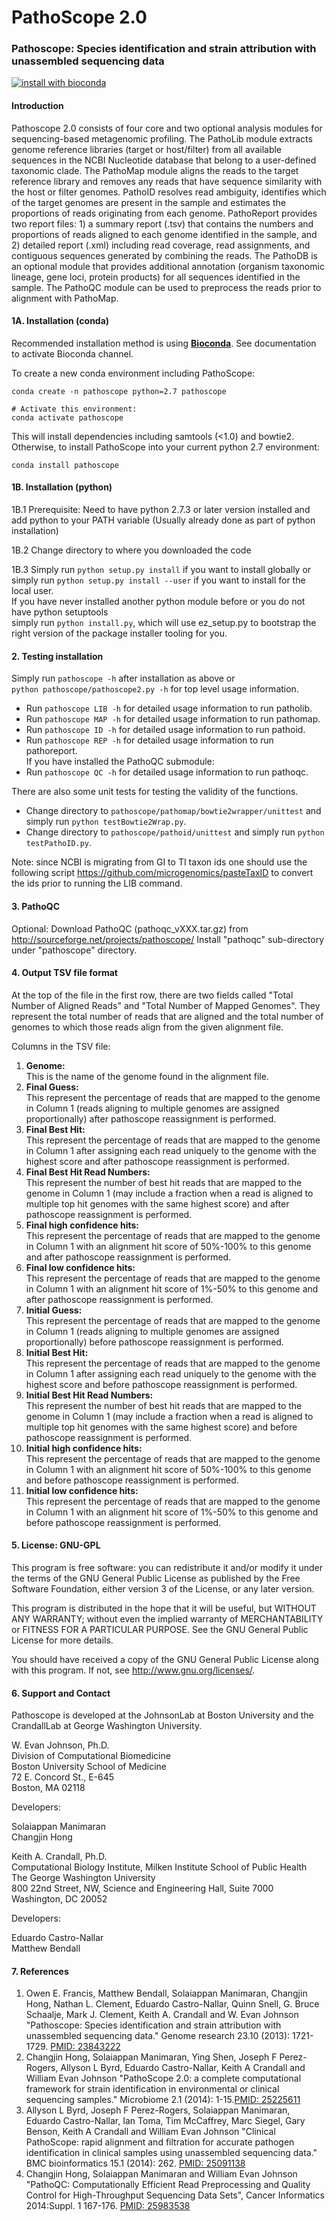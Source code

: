 PathoScope 2.0
==========

### Pathoscope: Species identification and strain attribution with unassembled sequencing data

[![install with bioconda](https://img.shields.io/badge/install%20with-bioconda-brightgreen.svg?style=flat)](http://bioconda.github.io/recipes/pathoscope/README.html)

#### Introduction
Pathoscope 2.0 consists of four core and two optional analysis modules for sequencing-based metagenomic profiling. The PathoLib module extracts genome reference libraries (target or host/filter) from all available sequences in the NCBI Nucleotide database that belong to a user-defined taxonomic clade. The PathoMap module aligns the reads to the target reference library and removes any reads that have sequence similarity with the host or filter genomes. PathoID resolves read ambiguity, identifies which of the target genomes are present in the sample and estimates the proportions of reads originating from each genome. PathoReport provides two report files: 1) a summary report (.tsv) that contains the numbers and proportions of reads aligned to each genome identified in the sample, and 2) detailed report (.xml) including read coverage, read assignments, and contiguous sequences generated by combining the reads. The PathoDB is an optional module that provides additional annotation (organism taxonomic lineage, gene loci, protein products) for all sequences identified in the sample. The PathoQC module can be used to preprocess the reads prior to alignment with PathoMap.


#### 1A. Installation (conda)

Recommended installation method is using [**Bioconda**](https://bioconda.github.io). See documentation to activate Bioconda channel.

To create a new conda environment including PathoScope:

```
conda create -n pathoscope python=2.7 pathoscope

# Activate this environment:
conda activate pathoscope
```

This will install dependencies including samtools (<1.0) and bowtie2. Otherwise, to install PathoScope into your current python 2.7 environment:

```
conda install pathoscope
```

#### 1B. Installation (python) 

1B.1 Prerequisite: Need to have python 2.7.3 or later version installed and add python to your PATH variable (Usually already done as part of python installation)
    
1B.2 Change directory to where you downloaded the code 

1B.3 Simply run `python setup.py install` if you want to install globally or  
simply run `python setup.py install --user` if you want to install for the local user.  
If you have never installed another python module before or you do not have python setuptools  
simply run `python install.py`, which will use ez_setup.py to bootstrap the right version of the package installer tooling for you.


#### 2. Testing installation

Simply run `pathoscope -h` after installation as above or  
`python pathoscope/pathoscope2.py -h` for top level usage information.

- Run `pathoscope LIB -h` for detailed usage information to run patholib.
- Run `pathoscope MAP -h` for detailed usage information to run pathomap.
- Run `pathoscope ID -h` for detailed usage information to run pathoid.
- Run `pathoscope REP -h` for detailed usage information to run pathoreport.  
If you have installed the PathoQC submodule:
- Run `pathoscope QC -h` for detailed usage information to run pathoqc.

There are also some unit tests for testing the validity of the functions. 

- Change directory to `pathoscope/pathomap/bowtie2wrapper/unittest` and simply run `python testBowtie2Wrap.py`.
- Change directory to `pathoscope/pathoid/unittest` and simply run `python testPathoID.py`.

Note: since NCBI is migrating from GI to TI taxon ids one should use the following script https://github.com/microgenomics/pasteTaxID to convert the ids prior to running the LIB command. 

#### 3. PathoQC

Optional: Download PathoQC (pathoqc_vXXX.tar.gz) from <http://sourceforge.net/projects/pathoscope/>
    Install "pathoqc" sub-directory under "pathoscope" directory.

####  4. Output TSV file format

At the top of the file in the first row, there are two fields called "Total Number of Aligned Reads" and "Total Number of Mapped Genomes". They represent the total number of reads that are aligned and the total number of genomes to which those reads align from the given alignment file.

Columns in the TSV file:

1. **Genome:**  
This is the name of the genome found in the alignment file.
2. **Final Guess:**  
This represent the percentage of reads that are mapped to the genome in Column 1 (reads aligning to multiple genomes are assigned proportionally) after pathoscope reassignment is performed.
3. **Final Best Hit:**  
This represent the percentage of reads that are mapped to the genome in Column 1 after assigning each read uniquely to the genome with the highest score and after pathoscope reassignment is performed.
4. **Final Best Hit Read Numbers:**  
This represent the number of best hit reads that are mapped to the genome in Column 1 (may include a fraction when a read is aligned to multiple top hit genomes with the same highest score) and after pathoscope reassignment is performed.
5. **Final high confidence hits:**  
This represent the percentage of reads that are mapped to the genome in Column 1 with an alignment hit score of 50%-100% to this genome and after pathoscope reassignment is performed.
6. **Final low confidence hits:**  
This represent the percentage of reads that are mapped to the genome in Column 1 with an alignment hit score of 1%-50% to this genome and after pathoscope reassignment is performed.
7. **Initial Guess:**  
This represent the percentage of reads that are mapped to the genome in Column 1 (reads aligning to multiple genomes are assigned proportionally) before pathoscope reassignment is performed.
8. **Initial Best Hit:**  
This represent the percentage of reads that are mapped to the genome in Column 1 after assigning each read uniquely to the genome with the highest score and before pathoscope reassignment is performed.
9. **Initial Best Hit Read Numbers:**  
This represent the number of best hit reads that are mapped to the genome in Column 1 (may include a fraction when a read is aligned to multiple top hit genomes with the same highest score) and before pathoscope reassignment is performed.
10. **Initial high confidence hits:**  
This represent the percentage of reads that are mapped to the genome in Column 1 with an alignment hit score of 50%-100% to this genome and before pathoscope reassignment is performed.
11. **Initial low confidence hits:**  
This represent the percentage of reads that are mapped to the genome in Column 1 with an alignment hit score of 1%-50% to this genome and before pathoscope reassignment is performed.

####  5. License: GNU-GPL

This program is free software: you can redistribute it and/or modify it under the terms of the GNU General Public License as published by the Free Software Foundation, either version 3 of the License, or any later version.

This program is distributed in the hope that it will be useful, but WITHOUT ANY WARRANTY; without even the implied warranty of MERCHANTABILITY or FITNESS FOR A PARTICULAR PURPOSE.  See the GNU General Public License for more details.
    
You should have received a copy of the GNU General Public License along with this program.  If not, see <http://www.gnu.org/licenses/>.

####  6. Support and Contact

Pathoscope is developed at the JohnsonLab at Boston University and the CrandallLab at George Washington University.  

W. Evan Johnson, Ph.D.  
Division of Computational Biomedicine  
Boston University School of Medicine  
72 E. Concord St., E-645  
Boston, MA 02118  

Developers:

Solaiappan Manimaran  
Changjin Hong

Keith A. Crandall, Ph.D.  
Computational Biology Institute, Milken Institute School of Public Health  
The George Washington University  
800 22nd Street, NW, Science and Engineering Hall, Suite 7000  
Washington, DC 20052  

Developers:

Eduardo Castro-Nallar  
Matthew Bendall

####  7. References

1. Owen E. Francis, Matthew Bendall, Solaiappan Manimaran, Changjin Hong, Nathan L. Clement, Eduardo Castro-Nallar, Quinn Snell, G. Bruce Schaalje, Mark J. Clement, Keith A. Crandall and W. Evan Johnson "Pathoscope: Species identification and strain attribution with unassembled sequencing data." Genome research 23.10 (2013): 1721-1729. [PMID: 23843222](http://www.ncbi.nlm.nih.gov/pubmed/23843222)  
2. Changjin Hong, Solaiappan Manimaran, Ying Shen, Joseph F Perez-Rogers, Allyson L Byrd, Eduardo Castro-Nallar, Keith A Crandall and William Evan Johnson "PathoScope 2.0: a complete computational framework for strain identification in environmental or clinical sequencing samples." Microbiome 2.1 (2014): 1-15.[PMID: 25225611](http://www.ncbi.nlm.nih.gov/pubmed/25225611)  
3. Allyson L Byrd, Joseph F Perez-Rogers, Solaiappan Manimaran, Eduardo Castro-Nallar, Ian Toma, Tim McCaffrey, Marc Siegel, Gary Benson, Keith A Crandall and William Evan Johnson "Clinical PathoScope: rapid alignment and filtration for accurate pathogen identification in clinical samples using unassembled sequencing data." BMC bioinformatics 15.1 (2014): 262. [PMID: 25091138](http://www.ncbi.nlm.nih.gov/pubmed/25091138)  
4. Changjin Hong, Solaiappan Manimaran and William Evan Johnson "PathoQC: Computationally Efficient Read Preprocessing and Quality Control for High-Throughput Sequencing Data Sets", Cancer Informatics 2014:Suppl. 1 167-176. [PMID: 25983538](http://www.ncbi.nlm.nih.gov/pubmed/25983538)  
